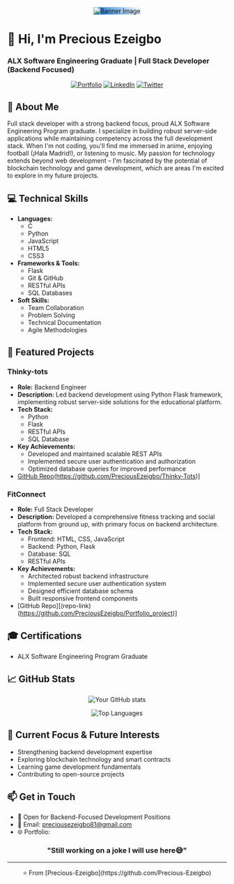<!-- Header Banner -->
<div align="center">
  <img src="/api/placeholder/1500/500" alt="Banner Image" style="background: linear-gradient(45deg, #0066cc, #ffffff)">
</div>

# 👋 Hi, I'm Precious Ezeigbo
### ALX Software Engineering Graduate | Full Stack Developer (Backend Focused)

<div align="center">
  
[![Portfolio](https://img.shields.io/badge/Portfolio-0066cc?style=for-the-badge&logo=google-chrome&logoColor=white)](your-portfolio-url)
[![LinkedIn](https://img.shields.io/badge/LinkedIn-0066cc?style=for-the-badge&logo=linkedin&logoColor=white)](https://www.linkedin.com/in/precious-ezeigbo)
[![Twitter](https://img.shields.io/badge/X-0066cc?style=for-the-badge&logo=x&logoColor=white)](https://twitter.com/preciousezeigbo)

</div>

## 🚀 About Me
Full stack developer with a strong backend focus, proud ALX Software Engineering Program graduate. I specialize in building robust server-side applications while maintaining competency across the full development stack. When I'm not coding, you'll find me immersed in anime, enjoying football (¡Hala Madrid!), or listening to music. My passion for technology extends beyond web development – I'm fascinated by the potential of blockchain technology and game development, which are areas I'm excited to explore in my future projects.

## 💻 Technical Skills
- **Languages:** 
  - C
  - Python
  - JavaScript
  - HTML5
  - CSS3
- **Frameworks & Tools:**
  - Flask
  - Git & GitHub
  - RESTful APIs
  - SQL Databases
- **Soft Skills:**
  - Team Collaboration
  - Problem Solving
  - Technical Documentation
  - Agile Methodologies

## 🌟 Featured Projects

### Thinky-tots
- **Role:** Backend Engineer
- **Description:** Led backend development using Python Flask framework, implementing robust server-side solutions for the educational platform.
- **Tech Stack:** 
  - Python
  - Flask
  - RESTful APIs
  - SQL Database
- **Key Achievements:**
  - Developed and maintained scalable REST APIs
  - Implemented secure user authentication and authorization
  - Optimized database queries for improved performance
- [GitHub Repo]([repo-link)(https://github.com/PreciousEzeigbo/Thinky-Tots)]

### FitConnect
- **Role:** Full Stack Developer
- **Description:** Developed a comprehensive fitness tracking and social platform from ground up, with primary focus on backend architecture.
- **Tech Stack:**
  - Frontend: HTML, CSS, JavaScript
  - Backend: Python, Flask
  - Database: SQL
  - RESTful APIs
- **Key Achievements:**
  - Architected robust backend infrastructure
  - Implemented secure user authentication system
  - Designed efficient database schema
  - Built responsive frontend components
- [GitHub Repo][(repo-link)(https://github.com/PreciousEzeigbo/Portfolio_project)]

## 🎓 Certifications
- ALX Software Engineering Program Graduate

## 📈 GitHub Stats

<div align="center">
  
![Your GitHub stats](https://github-readme-stats.vercel.app/api?username=Precious-Ezeigbo&show_icons=true&theme=default&title_color=0066cc&icon_color=0066cc)
  
![Top Languages](https://github-readme-stats.vercel.app/api/top-langs/?username=Precious-Ezeigbo&layout=compact&theme=default&title_color=0066cc)

</div>

## 🎯 Current Focus & Future Interests
- Strengthening backend development expertise
- Exploring blockchain technology and smart contracts
- Learning game development fundamentals
- Contributing to open-source projects

## 📫 Get in Touch
- 💼 Open for Backend-Focused Development Positions
- 📧 Email: preciousezeigbo81@gmail.com
- 🌐 Portfolio:

<div align="center">
  
### "Still working on a joke I will use here😅"

</div>

---
<div align="center">
⭐️ From [Precious-Ezeigbo](https://github.com/Precious-Ezeigbo)
</div>
